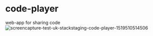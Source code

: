 # code-player
web-app for sharing code
![screencapture-test-uk-stackstaging-code-player-1519510514506](https://user-images.githubusercontent.com/11718757/36635697-adc0ec22-19ca-11e8-90dd-3bc0c0fffe03.png)
